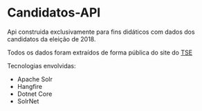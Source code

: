 # Candidatos-API

Api construida exclusivamente para fins didáticos com dados dos candidatos da eleição de 2018.

Todos os dados foram extraídos de forma pública do site do [TSE](http://www.tse.jus.br/eleicoes/estatisticas/repositorio-de-dados-eleitorais-1/repositorio-de-dados-eleitorais)

Tecnologias envolvidas:
* Apache Solr
* Hangfire
* Dotnet Core
* SolrNet